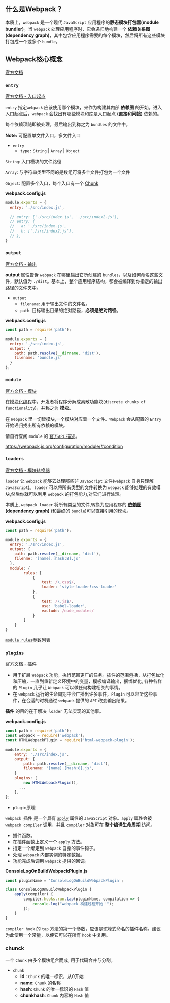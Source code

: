 ## 什么是Webpack？

本质上，`webpack` 是一个现代 `JavaScript` 应用程序的**静态模块打包器(module bundler)**。当 `webpack` 处理应用程序时，它会递归地构建一个 **依赖关系图(dependency graph)**，其中包含应用程序需要的每个模块，然后将所有这些模块打包成一个或多个 `bundle`。

## Webpack核心概念

[官方文档](https://webpack.js.org/concepts/)

### `entry`

[官方文档 - 入口起点](https://webpack.js.org/concepts/entry-points/)

`entry` 指定`webpack` 应该使用哪个模块，来作为构建其内部 **依赖图** 的开始。进入入口起点后，`webpack` 会找出有哪些模块和库是入口起点 **(直接和间接)** 依赖的。

每个依赖项随即被处理，最后输出到称之为 `bundles` 的文件中。

**Note:** 可配置单文件入口，多文件入口

- `entry`
  - `type:` `String` | `Array` | `Object`

`String`: 入口模块的文件路径

`Array`: 与字符串类型不同的是数组可将多个文件打包为一个文件

`Object`: 配置多个入口，每个入口有一个 [Chunk](#chunck-gt-官方文档-代码块)

**webpack.config.js**

```js
module.exports = {
  entry: './src/index.js',
  
  // entry: ['./src/index.js', './src/index2.js'],
  // entry: {
  //   a: './src/index.js',
  //   b: ['./src/index2.js'],
  // },
}
```



### `output`

[官方文档 - 输出](https://webpack.js.org/concepts/output/)

**output** 属性告诉 `webpack` 在哪里输出它所创建的 `bundles`，以及如何命名这些文件，默认值为 `./dist`。基本上，整个应用程序结构，都会被编译到你指定的输出路径的文件夹中。

- `output`
  - `filename`: 用于输出文件的文件名。
  - `path`: 目标输出目录的绝对路径，**必须是绝对路径**。

**webpack.config.js**

```js
const path = require('path');

module.exports = {
  entry: './src/index.js',
  output: {
    path: path.resolve(__dirname, 'dist'),
    filename: 'bundle.js'
  }
};
```

### `module`

[官方文档 - 模块](https://webpack.js.org/configuration/module/)

在[模块化编程](https://en.wikipedia.org/wiki/Modular_programming)中，开发者将程序分解成离散功能块(`discrete chunks of functionality`)，并称之为 **模块**。

在 `Webpack` 里一切皆模块,一个模块对应着一个文件。`Webpack` 会从配置的 `Entry` 开始递归找出所有依赖的模块。

请自行查阅 `module` 的 [官方`API` 描述](https://webpack.js.org/configuration/module)。

https://webpack.js.org/configuration/module/#condition

### `loaders`

[官方文档 - 模块转换器](https://webpack.js.org/concepts/loaders/)

`loader` 让 `webpack` 能够去处理那些非 `JavaScript` 文件(`webpack` 自身只理解 `JavaScript`)。`loader` 可以将所有类型的文件转换为 `webpack` 能够处理的有效模块,然后你就可以利用 `webpack` 的打包能力,对它们进行处理。

本质上, `webpack loader` 将所有类型的文件,转换为应用程序的 [**依赖图 (dependency graph)**](https://webpack.js.org/concepts/dependency-graph/) (和最终的 `bundle`)可以直接引用的模块。

**webpack.config.js**

```js
const path = require('path');

module.exports = {
  entry: './src/index.js',
  output: {
    path: path.resolve(__dirname, 'dist'),
    filenme: '[name].[hash:8].js'
  },
  module: {
        rules: [
            {
                test: /\.css$/,
                loader: 'style-loader!css-loader'
            },
            {
                test: /\.js$/,
                use: 'babel-loader',
                exclude: /node_modules/
            }
        ]
    }
}
```

[`module.rules`参数列表 ](https://webpack.docschina.org/configuration/module/#module-rules)

### `plugins`

[官方文档 - 插件](https://webpack.js.org/concepts/plugins/)

- 用于扩展 `Webpack` 功能，执行范围更广的任务。插件的范围包括，从打包优化和压缩，一直到重新定义环境中的变量，模板编译输出，捆绑优化, 各种各样的 `Plugin` 几乎让 `Webpack` 可以做任何构建相关的事情。
- 在 `webpack` 运行的生命周期中会广播出许多事件，`Plugin` 可以监听这些事件，在合适的时机通过 `webpack` 提供的 `API` 改变输出结果。

**插件** 的目的在于解决` loader` 无法实现的其他事。

**webpack.config.js**

```js
const path = require('path');
const webpack = require('webpack');
const HTMLWebpackPlugin = require('html-webpack-plugin');

module.exports = {
    entry: './src/index.js',
    output: {
    	path: path.resolve(__dirname, 'dist'),
    	filename: '[name].[hash:8].js',
    }
    plugins: [
	    new HTMLWebpackPlugin(),
      ...
    ],
};
```



- `plugin`原理

`webpack `插件 是一个具有 [`apply`](https://developer.mozilla.org/en-US/docs/Web/JavaScript/Reference/Global_Objects/Function/apply) 属性的 `JavaScript` 对象。`apply` 属性会被 `webpack compiler` 调用，并且 `compiler` 对象可在 **整个编译生命周期** 访问。

- 插件函数。
- 在插件函数上定义一个 `apply` 方法。
- 指定一个绑定到 `webpack` 自身的事件钩子。
- 处理 `webpack` 内部实例的特定数据。
- 功能完成后调用 `webpack` 提供的回调。

**ConsoleLogOnBuildWebpackPlugin.js**

```javascript
const pluginName = 'ConsoleLogOnBuildWebpackPlugin';

class ConsoleLogOnBuildWebpackPlugin {
    apply(compiler) {
        compiler.hooks.run.tap(pluginName, compilation => {
            console.log("webpack 构建过程开始！");
        });
    }
}
```

`compiler hook` 的 `tap` 方法的第一个参数，应该是驼峰式命名的插件名称。建议为此使用一个常量，以便它可以在所有 `hook` 中复用。

### chunck

一个 `Chunk` 由多个模块组合而成, 用于代码合并与分割。

- `chunk`
  - **id** :  `Chunk` 的唯一标识，从0开始
  - **name**:  `Chunk` 的名称
  - **hash**: `Chunk` 的唯一标识的 `Hash` 值
  - **chunkhash**: `Chunk` 内容的 `Hash` 值
